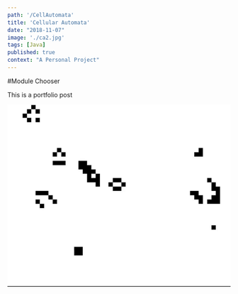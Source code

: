 ```yaml
---
path: '/CellAutomata'
title: 'Cellular Automata'
date: "2018-11-07"
image: './ca2.jpg'
tags: [Java]
published: true
context: "A Personal Project"
---
```

#Module Chooser

This is a portfolio post

![modulechooser](./ca1.gif)
